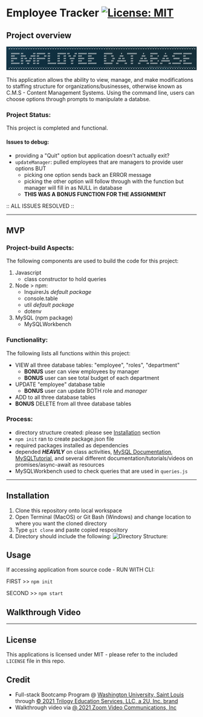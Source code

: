 # Employee Tracker  [![License: MIT](https://img.shields.io/badge/License-MIT-yellow.svg)](https://opensource.org/licenses/MIT)

## Project overview

![Employee Database](./assets/images/app-banner.png)

This application allows the ability to view, manage, and make modifications to staffing structure for organizations/businesses, otherwise known as C.M.S - Content Management Systems. Using the command line, users can choose options through prompts to manipulate a databse.

### Project Status:

This project is completed and functional.

#### Issues to debug:
* providing a "Quit" option but application doesn't actually exit?
* `updateManager`: pulled employees that are managers to provide user options BUT
    - picking one option sends back an ERROR message
    - picking the other option will follow through with the function but manager will fill in as NULL in database
    - **THIS WAS A BONUS FUNCTION FOR THE ASSIGNMENT**

:: ALL ISSUES RESOLVED ::

****

## MVP

### Project-build Aspects:

The following components are used to build the code for this project:

1. Javascript
    * class constructor to hold queries
2. Node > npm:
    * InquirerJs *default package*
    * console.table
    * util *default package*
    * dotenv
3. MySQL (npm package)
    * MySQLWorkbench

### Functionality:

The following lists all functions within this project:

* VIEW all three database tables: "employee", "roles", "department"
    - **BONUS** user can view employees by manager
    - **BONUS** user can see total budget of each department
* UPDATE "employee" database table
    - **BONUS** user can update BOTH role and *manager*
* ADD to all three database tables
* **BONUS** DELETE from all three database tables

### Process:
* directory structure created: please see [Installation](#Installation) section
* `npm init` ran to create package.json file
* required packages installed as dependencies
* depended ***HEAVILY*** on class activities, [MySQL Documentation](https://dev.mysql.com/doc/refman/8.0/en/), [MySQLTutorial](https://www.mysqltutorial.org/basic-mysql-tutorial.aspx), and several different documentation/tutorials/videos on promises/async-await as resources
* MySQLWorkbench used to check queries that are used in `queries.js`

****

## Installation

1. Clone this repository onto local workspace
2. Open Terminal (MacOS) or Git Bash (Windows) and change location to where you want the cloned directory
3. Type `git clone` and paste copied respository
4. Directory should include the following:
![Directory Structure:](./assets/images/dir-struc.png)

## Usage

If accessing application from source code - RUN WITH CLI:

FIRST >>  `npm init`

SECOND >> `npm start`

## Walkthrough Video



****

## License

This applications is licensed under MIT - please refer to the included `LICENSE` file in this repo.

## Credit

* Full-stack Bootcamp Program @ [Washington University, Saint Louis](https://bootcamp.tlcenter.wustl.edu/) through [© 2021 Trilogy Education Services, LLC, a 2U, Inc. brand](https://www.trilogyed.com/)
* Walkthrough video via [@ 2021 Zoom Video Communications, Inc](https://zoom.us/)
